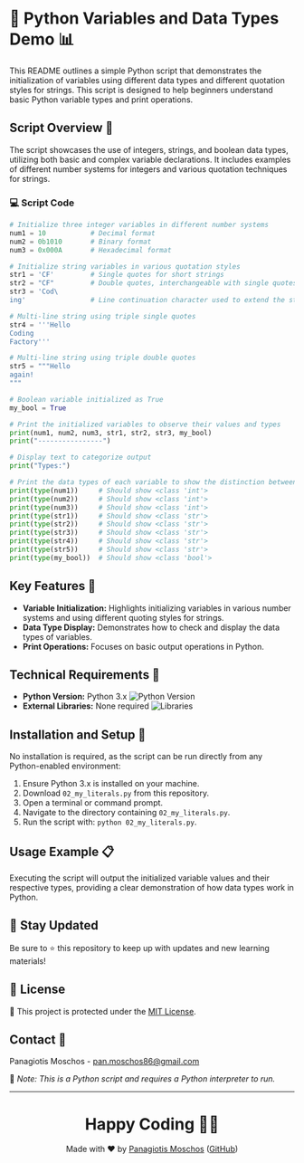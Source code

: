 # 🔢 Python Variables and Data Types Demo 📊

This README outlines a simple Python script that demonstrates the initialization of variables using different data types and different quotation styles for strings. This script is designed to help beginners understand basic Python variable types and print operations.

## Script Overview 📘

The script showcases the use of integers, strings, and boolean data types, utilizing both basic and complex variable declarations. It includes examples of different number systems for integers and various quotation techniques for strings.

### :computer: Script Code

```python
# Initialize three integer variables in different number systems
num1 = 10           # Decimal format
num2 = 0b1010       # Binary format
num3 = 0x000A       # Hexadecimal format

# Initialize string variables in various quotation styles
str1 = 'CF'         # Single quotes for short strings
str2 = "CF"         # Double quotes, interchangeable with single quotes for strings
str3 = 'Cod\
ing'                # Line continuation character used to extend the string across the newline

# Multi-line string using triple single quotes
str4 = '''Hello
Coding
Factory'''

# Multi-line string using triple double quotes
str5 = """Hello
again!
"""

# Boolean variable initialized as True
my_bool = True

# Print the initialized variables to observe their values and types
print(num1, num2, num3, str1, str2, str3, my_bool)
print("----------------")

# Display text to categorize output
print("Types:")

# Print the data types of each variable to show the distinction between them
print(type(num1))     # Should show <class 'int'>
print(type(num2))     # Should show <class 'int'>
print(type(num3))     # Should show <class 'int'>
print(type(str1))     # Should show <class 'str'>
print(type(str2))     # Should show <class 'str'>
print(type(str3))     # Should show <class 'str'>
print(type(str4))     # Should show <class 'str'>
print(type(str5))     # Should show <class 'str'>
print(type(my_bool))  # Should show <class 'bool'>
```

## Key Features 🌟
- **Variable Initialization:** Highlights initializing variables in various number systems and using different quoting styles for strings.
- **Data Type Display:** Demonstrates how to check and display the data types of variables.
- **Print Operations:** Focuses on basic output operations in Python.

## Technical Requirements 🔧
- **Python Version:** Python 3.x ![Python Version](https://img.shields.io/badge/python-3.x-blue.svg)
- **External Libraries:** None required ![Libraries](https://img.shields.io/badge/libraries-none-important)

## Installation and Setup 🚀
No installation is required, as the script can be run directly from any Python-enabled environment:
1. Ensure Python 3.x is installed on your machine.
2. Download `02_my_literals.py` from this repository.
3. Open a terminal or command prompt.
4. Navigate to the directory containing `02_my_literals.py`.
5. Run the script with: `python 02_my_literals.py`.

## Usage Example 📋
Executing the script will output the initialized variable values and their respective types, providing a clear demonstration of how data types work in Python.

## 📢 Stay Updated
Be sure to ⭐ this repository to keep up with updates and new learning materials!

## 📄 License
🔐 This project is protected under the [MIT License](https://mit-license.org/).

## Contact 📧
Panagiotis Moschos - pan.moschos86@gmail.com

🔗 *Note: This is a Python script and requires a Python interpreter to run.*

---
<h1 align="center">Happy Coding 👨‍💻</h1>

<p align="center">
  Made with ❤️ by <a href="https://www.linkedin.com/in/panagiotis-moschos">Panagiotis Moschos</a> (<a href="https://github.com/pmoschos">GitHub</a>)
</p>